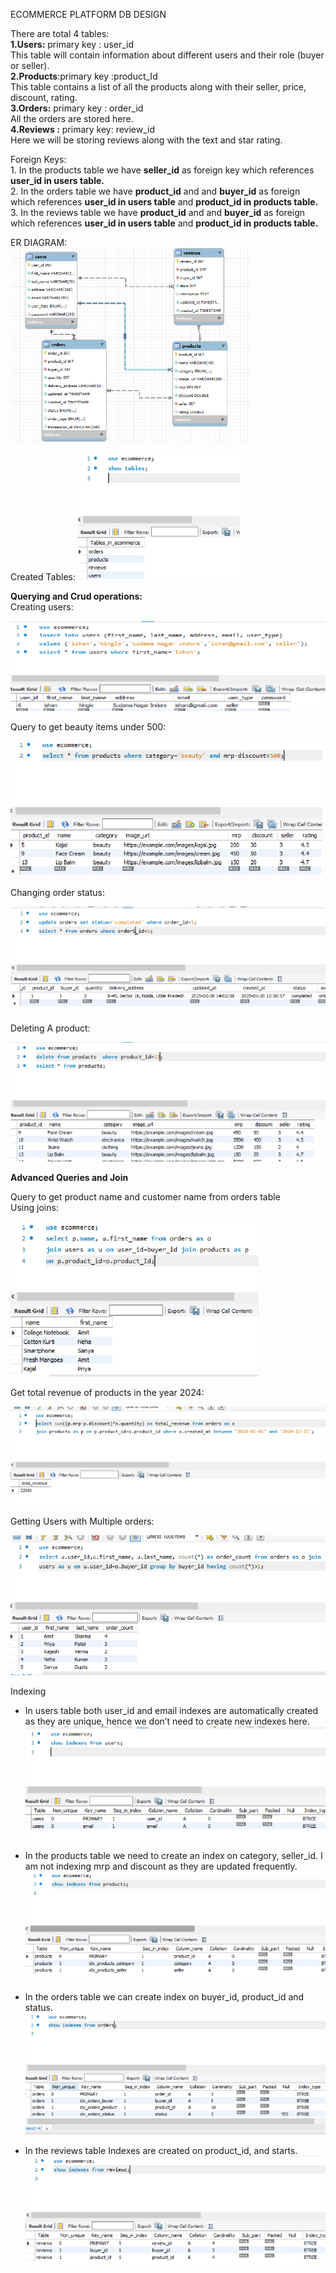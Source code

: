 ECOMMERCE PLATFORM DB DESIGN

There are total 4 tables:  
**1.Users:**  primary key : user\_id  
This table will contain information about different users and their role (buyer or seller).  
**2.Products**:primary key :product\_Id  
This table contains a list of all the products along with their seller, price, discount, rating.  
**3.Orders:** primary key : order\_id  
All the orders are stored here.  
**4.Reviews :** primary key: review\_id  
Here we will be storing reviews along with the text and star rating.

Foreign Keys:  
1\. In the products table we have **seller\_id** as foreign key which references **user\_id in users table.**  
2\. In the orders table we have **product\_id** and and **buyer\_id** as foreign which references **user\_id in users table** and **product\_id in products table.**  
3\. In the reviews table we have **product\_id** and and **buyer\_id** as foreign which references **user\_id in users table** and **product\_id in products table.**

ER DIAGRAM:  
![alt text](image.png)

Created Tables: 
![alt text](image-1.png) 

**Querying and Crud operations:**  
Creating users: 

![alt text](image-2.png)

Query to get beauty items under 500:

![alt text](image-3.png)  

Changing order status:  

![alt text](image-4.png)

Deleting A product:

![alt text](image-5.png)

**Advanced Queries and Join**

Query to get product name and customer name from orders table   
Using joins:  

![alt text](image-6.png)

Get total revenue of products in the year 2024:

![alt text](image-7.png)

Getting Users with Multiple orders:

![alt text](image-8.png)


Indexing

* In users table both user\_id and email indexes are automatically created as they are unique, hence we don’t need to create new indexes here.  
![alt text](image-9.png)
    
* In the products table we need to create an index on category, seller\_id. I am not indexing mrp and discount as they are updated frequently.  
![alt text](image-10.png)

    
* In the orders table we can create index on buyer\_id, product\_id and status.  
![alt text](image-11.png)
    
* In the reviews table Indexes are created on product\_id, and starts.  
![alt text](image-12.png)
 